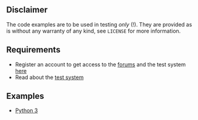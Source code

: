 ## Disclaimer
The code examples are to be used in testing *only* (!). They are provided as is
without any warranty of any kind, see `LICENSE` for more information.

## Requirements
* Register an account to get access to the
  [forums](https://api.test.nordnet.se) and the test system
  [here](https://api.test.nordnet.se/account/register)
* Read about the [test system](https://api.test.nordnet.se/projects/api/wiki/Test_system)

## Examples
* [Python 3](www.google.se)

